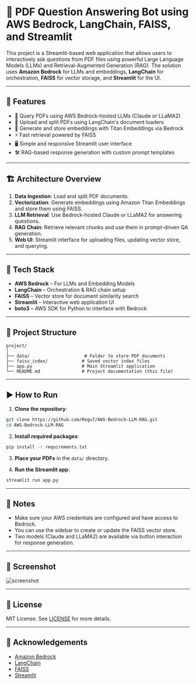 
# 📄 PDF Question Answering Bot using AWS Bedrock, LangChain, FAISS, and Streamlit

This project is a Streamlit-based web application that allows users to interactively ask questions from PDF files using powerful Large Language Models (LLMs) and Retrieval-Augmented Generation (RAG). The solution uses **Amazon Bedrock** for LLMs and embeddings, **LangChain** for orchestration, **FAISS** for vector storage, and **Streamlit** for the UI.

---

## 🚀 Features

- 🧠 Query PDFs using AWS Bedrock-hosted LLMs (Claude or LLaMA2)
- 📄 Upload and split PDFs using LangChain's document loaders
- 🧩 Generate and store embeddings with Titan Embeddings via Bedrock
- ⚡ Fast retrieval powered by FAISS
- 🖥️ Simple and responsive Streamlit user interface
- 🛠️ RAG-based response generation with custom prompt templates

---

## 🏗️ Architecture Overview

1. **Data Ingestion**: Load and split PDF documents.
2. **Vectorization**: Generate embeddings using Amazon Titan Embeddings and store them using FAISS.
3. **LLM Retrieval**: Use Bedrock-hosted Claude or LLaMA2 for answering questions.
4. **RAG Chain**: Retrieve relevant chunks and use them in prompt-driven QA generation.
5. **Web UI**: Streamlit interface for uploading files, updating vector store, and querying.

---

## 🧰 Tech Stack

- **AWS Bedrock** – For LLMs and Embedding Models
- **LangChain** – Orchestration & RAG chain setup
- **FAISS** – Vector store for document similarity search
- **Streamlit** – Interactive web application UI
- **boto3** – AWS SDK for Python to interface with Bedrock

---

## 📂 Project Structure

```
project/
│
├── data/                     # Folder to store PDF documents
├── faiss_index/             # Saved vector index files
├── app.py                   # Main Streamlit application
└── README.md                # Project documentation (this file)
```

---

## ▶️ How to Run

1. **Clone the repository**:

```bash
git clone https://github.com/Regu7/AWS-Bedrock-LLM-RAG.git
cd AWS-Bedrock-LLM-RAG
```

2. **Install required packages**:

```bash
pip install -r requirements.txt
```

3. **Place your PDFs** in the `data/` directory.

4. **Run the Streamlit app**:

```bash
streamlit run app.py
```

---

## 📌 Notes

- Make sure your AWS credentials are configured and have access to Bedrock.
- You can use the sidebar to create or update the FAISS vector store.
- Two models (Claude and LLaMA2) are available via button interaction for response generation.

---

## 📸 Screenshot

![screenshot](https://via.placeholder.com/800x400?text=PDF+QA+Bot+UI+Sample)

---

## 📜 License

MIT License. See [LICENSE](LICENSE) for more details.

---

## 🙌 Acknowledgements

- [Amazon Bedrock](https://aws.amazon.com/bedrock/)
- [LangChain](https://www.langchain.com/)
- [FAISS](https://github.com/facebookresearch/faiss)
- [Streamlit](https://streamlit.io/)
